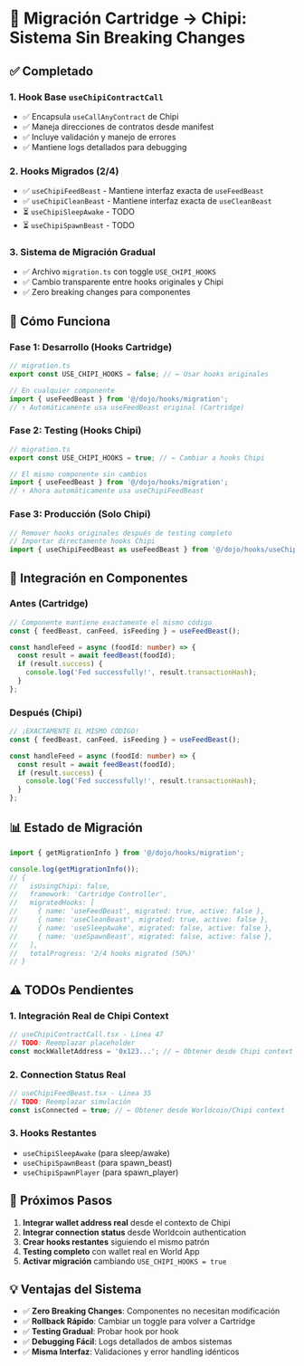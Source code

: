 # 🔄 Migración Cartridge → Chipi: Sistema Sin Breaking Changes

## ✅ Completado

### 1. **Hook Base `useChipiContractCall`**
- ✅ Encapsula `useCallAnyContract` de Chipi
- ✅ Maneja direcciones de contratos desde manifest
- ✅ Incluye validación y manejo de errores
- ✅ Mantiene logs detallados para debugging

### 2. **Hooks Migrados (2/4)**
- ✅ `useChipiFeedBeast` - Mantiene interfaz exacta de `useFeedBeast`
- ✅ `useChipiCleanBeast` - Mantiene interfaz exacta de `useCleanBeast`
- ⏳ `useChipiSleepAwake` - TODO
- ⏳ `useChipiSpawnBeast` - TODO

### 3. **Sistema de Migración Gradual**
- ✅ Archivo `migration.ts` con toggle `USE_CHIPI_HOOKS`
- ✅ Cambio transparente entre hooks originales y Chipi
- ✅ Zero breaking changes para componentes

## 🚀 Cómo Funciona

### Fase 1: Desarrollo (Hooks Cartridge)
```typescript
// migration.ts
export const USE_CHIPI_HOOKS = false; // ← Usar hooks originales

// En cualquier componente
import { useFeedBeast } from '@/dojo/hooks/migration';
// ↑ Automáticamente usa useFeedBeast original (Cartridge)
```

### Fase 2: Testing (Hooks Chipi)
```typescript
// migration.ts
export const USE_CHIPI_HOOKS = true; // ← Cambiar a hooks Chipi

// El mismo componente sin cambios
import { useFeedBeast } from '@/dojo/hooks/migration';
// ↑ Ahora automáticamente usa useChipiFeedBeast
```

### Fase 3: Producción (Solo Chipi)
```typescript
// Remover hooks originales después de testing completo
// Importar directamente hooks Chipi
import { useChipiFeedBeast as useFeedBeast } from '@/dojo/hooks/useChipiFeedBeast';
```

## 🔧 Integración en Componentes

### Antes (Cartridge)
```typescript
// Componente mantiene exactamente el mismo código
const { feedBeast, canFeed, isFeeding } = useFeedBeast();

const handleFeed = async (foodId: number) => {
  const result = await feedBeast(foodId);
  if (result.success) {
    console.log('Fed successfully!', result.transactionHash);
  }
};
```

### Después (Chipi)
```typescript
// ¡EXACTAMENTE EL MISMO CÓDIGO!
const { feedBeast, canFeed, isFeeding } = useFeedBeast();

const handleFeed = async (foodId: number) => {
  const result = await feedBeast(foodId);
  if (result.success) {
    console.log('Fed successfully!', result.transactionHash);
  }
};
```

## 📊 Estado de Migración

```typescript
import { getMigrationInfo } from '@/dojo/hooks/migration';

console.log(getMigrationInfo());
// {
//   isUsingChipi: false,
//   framework: 'Cartridge Controller',
//   migratedHooks: [
//     { name: 'useFeedBeast', migrated: true, active: false },
//     { name: 'useCleanBeast', migrated: true, active: false },
//     { name: 'useSleepAwake', migrated: false, active: false },
//     { name: 'useSpawnBeast', migrated: false, active: false },
//   ],
//   totalProgress: '2/4 hooks migrated (50%)'
// }
```

## ⚠️ TODOs Pendientes

### 1. **Integración Real de Chipi Context**
```typescript
// useChipiContractCall.tsx - Línea 47
// TODO: Reemplazar placeholder
const mockWalletAddress = '0x123...'; // ← Obtener desde Chipi context
```

### 2. **Connection Status Real**
```typescript
// useChipiFeedBeast.tsx - Línea 35
// TODO: Reemplazar simulación
const isConnected = true; // ← Obtener desde Worldcoin/Chipi context
```

### 3. **Hooks Restantes**
- `useChipiSleepAwake` (para sleep/awake)
- `useChipiSpawnBeast` (para spawn_beast)
- `useChipiSpawnPlayer` (para spawn_player)

## 🎯 Próximos Pasos

1. **Integrar wallet address real** desde el contexto de Chipi
2. **Integrar connection status** desde Worldcoin authentication
3. **Crear hooks restantes** siguiendo el mismo patrón
4. **Testing completo** con wallet real en World App
5. **Activar migración** cambiando `USE_CHIPI_HOOKS = true`

## 💡 Ventajas del Sistema

- ✅ **Zero Breaking Changes**: Componentes no necesitan modificación
- ✅ **Rollback Rápido**: Cambiar un toggle para volver a Cartridge
- ✅ **Testing Gradual**: Probar hook por hook
- ✅ **Debugging Fácil**: Logs detallados de ambos sistemas
- ✅ **Misma Interfaz**: Validaciones y error handling idénticos